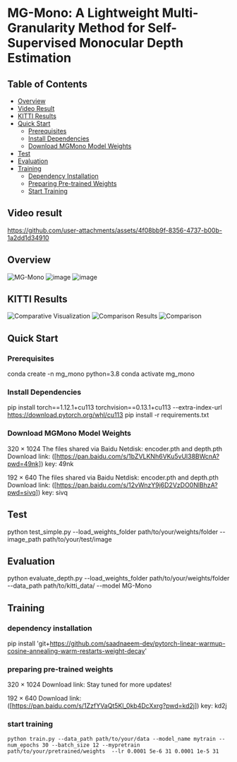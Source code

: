 
# MG-Mono: A Lightweight Multi-Granularity Method for Self-Supervised Monocular Depth Estimation

## Table of Contents
- [Overview](#overview)
- [Video Result](#video-result)
- [KITTI Results](#kitti-results)
- [Quick Start](#quick-start)
  - [Prerequisites](#prerequisites)
  - [Install Dependencies](#install-dependencies)
  - [Download MGMono Model Weights](#download-mgmono-model-weights)
- [Test](#test)
- [Evaluation](#evaluation)
- [Training](#training)
  - [Dependency Installation](#dependency-installation)
  - [Preparing Pre-trained Weights](#preparing-pre-trained-weights)
  - [Start Training](#start-training)



## Video result



https://github.com/user-attachments/assets/4f08bb9f-8356-4737-b00b-1a2dd1d34910




## Overview
![MG-Mono](https://github.com/user-attachments/assets/326462d8-922f-4071-9eba-7645b2f75c35)
![image](https://github.com/user-attachments/assets/f9cfeb15-c767-40e0-a217-b22ca5ae16db)
![image](https://github.com/user-attachments/assets/9e4f2ddb-3c68-45e5-8574-7e7d60e0852a)


## KITTI Results
![Comparative Visualization](https://github.com/user-attachments/assets/f29021ec-fe0a-40f5-843f-b5f088d4a1ab)
![Comparison Results](https://github.com/user-attachments/assets/55517697-affb-4b78-90ec-7308a29dcd03)
![Comparison](https://github.com/user-attachments/assets/40581484-a963-4e08-8b6a-ed2da09ee65a)

## Quick Start

### Prerequisites

  conda create -n mg_mono python=3.8
  conda activate mg_mono

### Install Dependencies
  pip install torch==1.12.1+cu113 torchvision==0.13.1+cu113 --extra-index-url https://download.pytorch.org/whl/cu113
  pip install -r requirements.txt
### Download MGMono Model Weights
320 × 1024
The files shared via Baidu Netdisk: encoder.pth and depth.pth
Download link: ([https://pan.baidu.com/s/1bZVLKNh6VKu5vUl38BWcnA?pwd=49nk]) key: 49nk 

192 × 640
The files shared via Baidu Netdisk: encoder.pth and depth.pth
Download link: ([https://pan.baidu.com/s/12vWnzY9j6D2VzDO0NlBhzA?pwd=sivq]) key: sivq 
## Test
  python test_simple.py --load_weights_folder path/to/your/weights/folder --image_path path/to/your/test/image
## Evaluation
  python evaluate_depth.py --load_weights_folder path/to/your/weights/folder --data_path path/to/kitti_data/ --model MG-Mono
## Training
### dependency installation
  pip install 'git+https://github.com/saadnaeem-dev/pytorch-linear-warmup-cosine-annealing-warm-restarts-weight-decay'
### preparing pre-trained weights
320 × 1024
Download link: Stay tuned for more updates!

192 × 640
Download link:([https://pan.baidu.com/s/1ZzfYVaQt5Kl_0kb4DcXxrg?pwd=kd2j]) key: kd2j 
### start training
    python train.py --data_path path/to/your/data --model_name mytrain --num_epochs 30 --batch_size 12 --mypretrain path/to/your/pretrained/weights  --lr 0.0001 5e-6 31 0.0001 1e-5 31
    
